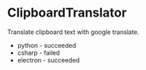 # ClipboardTranslator

Translate clipboard text with google translate.

+ python - succeeded
+ csharp - failed
+ electron - succeeded



